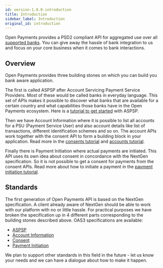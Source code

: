 ```yaml
---
id: version-1.0.0-introduction
title: Introduction
sidebar_label: Introduction
original_id: introduction
---
```


Open Payments provides a PSD2 compliant API for aggregated use over all [supported banks](banks.md).
You can give away the hassle of bank integration to us and focus on your core business when it comes to bank interactions.

## Overview

Open Payments provides three building stones on which you can build you bank aware application. 

The first is called ASPSP after Account Servicing Payment Service Providers. Most of these would be called banks in everyday language. This set of APIs makes it possible to discover what banks that are available for a certain country and what capabilities those banks have in the Open Payments ecosystem. Here is a [tutorial to get started](aspsp.md) with ASPSP.

Then we have Account Information where it is possible to list all accounts for a PSU (Payment Service User) and also account details like list of transactions, different identification schemes and so on. The account APIs work together with the consent API to form a building block in your application. Read more in the [consents tutorial](consent.md) and [accounts tutorial](ais.md).

Finally there is Payment Initiation where actual payments are initiated. This API uses its own idea about consent in concordance with the NextGen specification. So it is not possible to get a consent for payments from the consent APIs. Read more about how to initiate a payment in the [payment initiation tutorial](pis.md).

## Standards

The first generation of Open Payments API is based on the NextGen specification. A client already aware of NextGen should be able to work with our platform with no or little hassle. For practical purposes we have broken the specification up in 4 different parts corresponding to the building stones described above. OAS3 specifications are available:

- [ASPSP](aspsp-ref.md)
- [Account Information](ais-ref.md)
- [Consent](consent-ref.md)
- [Payment Initiation](pis-ref.md)

We plan to support other standards in this field in the future - let us know your needs and we can have a dialogue about how to make it happen.